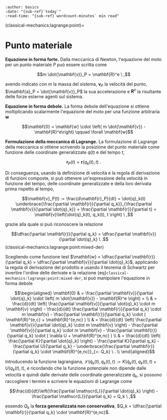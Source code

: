 ```{article-info}
:author: basics
:date: "{sub-ref}`today`"
:read-time: "{sub-ref}`wordcount-minutes` min read"
```

(classical-mechanics:lagrange:point)=
# Punto materiale

**Equazione in forma forte.** Dalla meccanica di Newton, l'equazione del moto per un punto materiale $P$ può essere scritta come

$$m \dot{\mathbf{v}}_P = \mathbf{R}^e \ ,$$

avendo indicato con $m$ la massa del sistema, $\mathbf{v}_P$ la velocità del punto, $\mathbf{a}_P = \dot{\mathbf{v}}_P$ la sua accelerazione e $\mathbf{R}^{e}$ la risultante delle forze esterne agenti sul sistema.

**Equazione in forma debole.** La forma debole dell'equazione si ottiene moltiplicando scalarmente l'equazione del moto per una funzione arbitraria $\mathbf{w}$

$$\mathbf{0} = \mathbf{w} \cdot \left( m \dot{\mathbf{v}} - \mathbf{R}^e\right)  \qquad \forall \mathbf{w}$$

**Formulazione della meccanica di Lagrange.** La formulazione di Lagrange della meccanica si ottiene scrivendo la posizione del punto materiale come funzione delle coordinate generalizzate $q(t)$ e del tempo $t$,

$$\mathbf{r}_P(t) = \mathbf{r}(q_k(t),t) \ .$$

Di conseguenza, usando la definizione di velocità e la regola di derivazione di funzioni composte, si può ottenere un'espressione della velocità in funzione del tempo, delle coordinate generalizzate e della loro derivata prima rispetto al tempo,

$$\mathbf{v}_P(t) := \frac{d\mathbf{r}_P}{dt} = \dot{q}_k(t) \underbrace{\frac{\partial \mathbf{r}}{\partial q_k}}_{\frac{\partial \mathbf{v}}{\partial \dot{q}_k}} + \frac{\partial \mathbf{r}}{\partial t} = \mathbf{v}\left(\dot{q}_k(t), q_k(t), t \right) \ ,$$

grazie alla quale si può riconoscere la relazione 

$$\dfrac{\partial \mathbf{r}}{\partial q_k} = \dfrac{\partial \mathbf{v}}{\partial \dot{q}_k} \ .$$ (classical-mechanics:lagrange:point:mixed-der)

Scegliendo come funzione test $\mathbf{w} = \dfrac{\partial \mathbf{r}}{\partial q_k} = \dfrac{\partial \mathbf{v}}{\partial \dot{q}_k}$, applicando la regola di derivazione del prodotto e usando il teorema di Schwartz per invertire l'ordine delle derivate e la relazione {eq}`classical-mechanics:lagrange:point:mixed-der`, si può manipolare l'equazione in forma debole

$$\begin{aligned}
\mathbf{0} & = \frac{\partial \mathbf{v}}{\partial \dot{q}_k} \cdot \left( m \dot{\mathbf{v}} - \mathbf{R}^e \right) = \\
& = \frac{d}{dt} \left( \frac{\partial \mathbf{v}}{\partial \dot{q}_k} \cdot m \mathbf{v} \right) - \frac{d}{dt} \frac{\partial \mathbf{r}}{\partial q_k} \cdot m \mathbf{v} - \frac{\partial \mathbf{r}}{\partial q_k} \cdot ( \mathbf{R}^{e,c} + \mathbf{R}^{e,nc} ) \\
& = \frac{d}{dt} \left( \frac{\partial \mathbf{v}}{\partial \dot{q}_k} \cdot m \mathbf{v} \right) - \frac{\partial \mathbf{v}}{\partial q_k} \cdot m \mathbf{v} - \frac{\partial \mathbf{r}}{\partial q_k} \cdot ( \nabla U + \mathbf{R}^{e,nc} ) \\
& = \frac{d}{dt} \left( \frac{\partial K}{\partial \dot{q}_k} \right) - \frac{\partial K}{\partial q_k} - \frac{\partial U}{\partial q_k} - \underbrace{\frac{\partial \mathbf{r}}{\partial q_k} \cdot \mathbf{R}^{e,nc}}_{=: Q_k} \ . \\
\end{aligned}$$

Introducendo la funzione lagrangiana, $\mathscr{L}(\dot{q}_k(t), q_k(t), t) := K(\dot{q}_k(t), q_k(t), t) + U(q_k(t),t)$, e ricordando che la funzione potenziale non dipende dalle velocità e quindi dalle derivate delle coordinate generalizzate $\dot{q}_k$, si possono raccogliere i termini e scrivere le equazioni di Lagrange come

$$\frac{d}{dt}\left(\frac{\partial \mathscr{L}}{\partial \dot{q}_k} \right) - \frac{\partial \mathscr{L}}{\partial q_k} = Q_k \ ,$$

essendo $Q_k$ la **forza generalizzata non conservativa**, $Q_k = \dfrac{\partial \mathbf{r}}{\partial q_k} \cdot \mathbf{R}^{e,nc}$.





